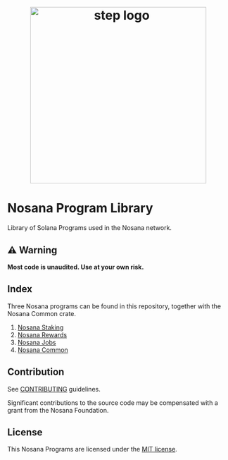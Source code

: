 <h1 align="center">
  <br>
   <img width="400" src="https://nosana.io/img/Nosana_Logo_vertical_color_black.svg" alt="step logo"/>
  <br>
</h1>

# Nosana Program Library

Library of Solana Programs used in the Nosana network.

## ⚠ Warning

**Most code is unaudited. Use at your own risk.**

## Index

Three Nosana programs can be found in this repository, together with the Nosana Common crate.

1. [Nosana Staking](./docs/staking.md)
2. [Nosana Rewards](./docs/rewards.md)
3. [Nosana Jobs](./docs/jobs.md)
4. [Nosana Common](./docs/common.md)

## Contribution

See [CONTRIBUTING](CONTRIBUTING.md) guidelines.

Significant contributions to the source code may be compensated with a grant from the Nosana Foundation.

## License

This Nosana Programs are licensed under the [MIT license](./LICENSE).
